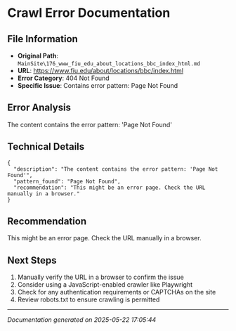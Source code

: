 # Crawl Error Documentation

## File Information
- **Original Path**: `MainSite\176_www_fiu_edu_about_locations_bbc_index_html.md`
- **URL**: https://www.fiu.edu/about/locations/bbc/index.html
- **Error Category**: 404 Not Found
- **Specific Issue**: Contains error pattern: Page Not Found

## Error Analysis
The content contains the error pattern: 'Page Not Found'

## Technical Details
```
{
  "description": "The content contains the error pattern: 'Page Not Found'",
  "pattern_found": "Page Not Found",
  "recommendation": "This might be an error page. Check the URL manually in a browser."
}
```

## Recommendation
This might be an error page. Check the URL manually in a browser.

## Next Steps
1. Manually verify the URL in a browser to confirm the issue
2. Consider using a JavaScript-enabled crawler like Playwright
3. Check for any authentication requirements or CAPTCHAs on the site
4. Review robots.txt to ensure crawling is permitted

---
*Documentation generated on 2025-05-22 17:05:44*
